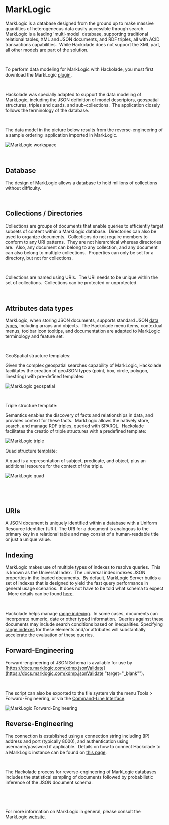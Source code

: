 # MarkLogic

MarkLogic is a database designed from the ground up to make massive quantities of heterogeneous data easily accessible through search.&nbsp; MarkLogic is a leading 'multi-model' database, supporting traditional relational tables, XML and JSON documents, and RDF triples, all with ACID transactions capabilities.&nbsp; While Hackolade does not support the XML part, all other models are part of the solution.

&nbsp;

To perform data modeling for MarkLogic with Hackolade, you must first download the MarkLogic [plugin](<DownloadadditionalDBtargetplugin.md>). &nbsp;

&nbsp;

Hackolade was specially adapted to support the data modeling of MarkLogic, including the JSON definition of model descriptors, geospatial structures, triples and quads, and sub-collections.&nbsp; The application closely follows the terminology of the database. &nbsp;

&nbsp;

The data model in the picture below results from the reverse-engineering of a sample ordering&nbsp; application imported in MarkLogic.

![MarkLogic workspace](<lib/MarkLogic workspace.png>)

&nbsp;

## Database

The design of MarkLogic allows a database to hold millions of collections without difficulty.

&nbsp;

## Collections / Directories

Collections are groups of documents that enable queries to efficiently target subsets of content within a MarkLogic database.&nbsp; Directories can also be used to organize documents.&nbsp; Collections do not require members to conform to any URI patterns.&nbsp; They are not hierarchical whereas directories are.&nbsp; Also, any document can belong to any collection, and any document can also belong to multiple collections.&nbsp; Properties can only be set for a directory, but not for collections.

&nbsp;

Collections are named using URIs.&nbsp; The URI needs to be unique within the set of collections.&nbsp; Collections can be protected or unprotected.

&nbsp;

## Attributes data types

MarkLogic, when storing JSON documents, supports standard JSON [data types](<https://www.tutorialspoint.com/documentdb/documentdb\_data\_types.htm> "target=\"\_blank\""), including arrays and objects.&nbsp; The Hackolade menu items, contextual menus, toolbar icon tooltips, and documentation are adapted to MarkLogic terminology and feature set. &nbsp;

&nbsp;

GeoSpatial structure templates:

Given the complex geospatial searches capability of MarkLogic, Hackolade facilitates the creation of geoJSON types (point, box, circle, polygon, linestring) with pre-defined templates:

![MarkLogic geospatial](<lib/MarkLogic geospatial.png>)

&nbsp;

Triple structure template:

Semantics enables the discovery of facts and relationships in data, and provides context for these facts.&nbsp; MarkLogic allows the natively store, search, and manage RDF triples, queried with SPARQL.&nbsp; Hackolade facilitates the creatio of triple structures with a predefined template:

![MarkLogic triple](<lib/MarkLogic triple.png>)

Quad structure template:

A quad is a representation of subject, predicate, and object, plus an additional resource for the context of the triple.

![MarkLogic quad](<lib/MarkLogic quad.png>)

&nbsp;

&nbsp;

## URIs

A JSON document is uniquely identified within a database with a Uniform Resource Identifier (URI). The URI for a document is analogous to the primary key in a relational table and may consist of a human-readable title or just a unique value.

## Indexing

MarkLogic makes use of multiple types of indexes to resolve queries.&nbsp; This is known as the Universal Index.&nbsp; The universal index indexes JSON properties in the loaded documents.&nbsp; By default, MarkLogic Server builds a set of indexes that is designed to yield the fast query performance in general usage scenarios.&nbsp; It does not have to be told what schema to expect &nbsp; More details can be found [here](<https://docs.marklogic.com/guide/concepts/indexing> "target=\"\_blank\""). &nbsp;

&nbsp;

Hackolade helps manage [range indexing](<https://docs.marklogic.com/guide/concepts/indexing#id\_51573> "target=\"\_blank\"").&nbsp; In some cases, documents can incorporate numeric, date or other typed information.&nbsp; Queries against these documents may include search conditions based on inequalities. Specifying [range indexes](<https://docs.marklogic.com/guide/admin/range\_index> "target=\"\_blank\"") for these elements and/or attributes will substantially accelerate the evaluation of these queries.

## Forward-Engineering

Forward-engineering of JSON Schema is available for use by [https://docs.marklogic.com/xdmp.jsonValidate](<https://docs.marklogic.com/xdmp.jsonValidate> "target=\"\_blank\"").

&nbsp;

The script can also be exported to the file system via the menu Tools \> Forward-Engineering, or via the [Command-Line Interface](<CommandLineInterface.md>).

![MarkLogic Forward-Engineering](<lib/MarkLogic Forward-Engineering.png>)

## Reverse-Engineering

The connection is established using a connection string including (IP) address and port (typically 8000), and authentication using username/password if applicable.&nbsp; Details on how to connect Hackolade to a MarkLogic instance can be found on [this page](<ConnecttoaMarkLogicinstance.md>).

&nbsp;

The Hackolade process for reverse-engineering of MarkLogic databases includes the statistical sampling of documents followed by probabilistic inference of the JSON document schema.

&nbsp;

&nbsp;

For more information on MarkLogic in general, please consult the MarkLogic [website](<https://www.marklogic.com/> "target=\"\_blank\"").

